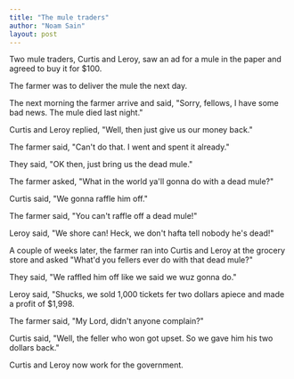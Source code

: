 ```yaml
---
title: "The mule traders"
author: "Noam Sain"
layout: post
---
```


Two mule traders, Curtis and Leroy, saw an ad for a mule in the paper and agreed to buy it for $100.

The farmer was to deliver the mule the next day.

The next morning the farmer arrive and said, "Sorry, fellows, I have some bad news. The mule died last night."

Curtis and Leroy replied, "Well, then just give us our money back."

The farmer said, "Can't do that. I went and spent it already."

They said, "OK then, just bring us the dead mule."

The farmer asked, "What in the world ya'll gonna do with a dead mule?"

Curtis said, "We gonna raffle him off."

The farmer said, "You can't raffle off a dead mule!"

Leroy said, "We shore can! Heck, we don't hafta tell nobody he's dead!"

A couple of weeks later, the farmer ran into Curtis and Leroy at the grocery store and asked "What'd you fellers ever do with that dead mule?"

They said, "We raffled him off like we said we wuz gonna do."

Leroy said, "Shucks, we sold 1,000 tickets fer two dollars apiece and made a profit of $1,998.

The farmer said, "My Lord, didn't anyone complain?"

Curtis said, "Well, the feller who won got upset. So we gave him his two dollars back."

Curtis and Leroy now work for the government.